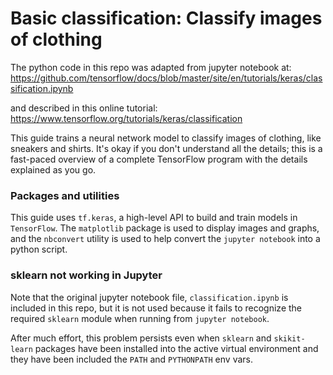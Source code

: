 # Basic classification: Classify images of clothing 

The python code in this repo was adapted from jupyter notebook at:
https://github.com/tensorflow/docs/blob/master/site/en/tutorials/keras/classification.ipynb

and described in this online tutorial:
https://www.tensorflow.org/tutorials/keras/classification

This guide trains a neural network model to classify images of clothing, like sneakers and shirts. It's okay if you don't understand all the details; this is a fast-paced overview of a complete TensorFlow program with the details explained as you go.

### Packages and utilities  
This guide uses `tf.keras`, a high-level API to build and train models in `TensorFlow`. The `matplotlib` package is used to display images and graphs, and the `nbconvert` utility is used to help convert the `jupyter notebook` into a python script.

### sklearn not working in Jupyter
Note that the original jupyter notebook file,   `classification.ipynb` is included in this repo, but it is not used because it fails to recognize the required `sklearn` module when running from `jupyter notebook`. 

After much effort, this problem persists even when `sklearn` and `skikit-learn` packages have been installed into the active virtual environment and they have been included the `PATH` and `PYTHONPATH` env vars.